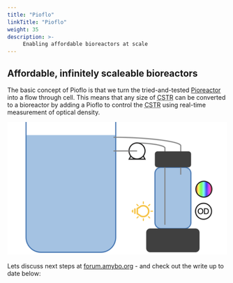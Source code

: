 ```yaml
---
title: "Pioflo"
linkTitle: "Pioflo"
weight: 35
description: >-
     Enabling affordable bioreactors at scale
---
```


## Affordable, infinitely scaleable bioreactors

The basic concept of Pioflo is that we turn the tried-and-tested [Pioreactor](https://pioreactor.com/) into a flow through cell.  This means that any size of <abbr title="completely stirred tank reactor">CSTR</abbr> can be converted to a bioreactor by adding a Pioflo to control the <abbr title="completely stirred tank reactor">CSTR</abbr> using real-time measurement of optical density.

![Pioflo TRL4 Sketch](./Pioflo_v0_01_sketch.png)

Lets discuss next steps at [forum.amybo.org](https://forum.amybo.org/t/pioflo-org-enabling-affordable-bioreactors-at-scale/91) - and check out the write up to date below: